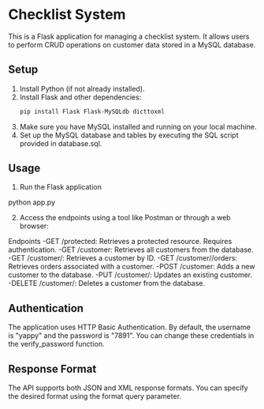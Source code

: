 # Checklist System

This is a Flask application for managing a checklist system. It allows users to perform CRUD operations on customer data stored in a MySQL database.

## Setup

1. Install Python (if not already installed).
2. Install Flask and other dependencies:
   ```bash
   pip install Flask Flask-MySQLdb dicttoxml
3. Make sure you have MySQL installed and running on your local machine.
4. Set up the MySQL database and tables by executing the SQL script provided in database.sql.


## Usage

1. Run the Flask application

python app.py


2. Access the endpoints using a tool like Postman or through a web browser:

Endpoints
-GET /protected: Retrieves a protected resource. Requires authentication.
-GET /customer: Retrieves all customers from the database.
-GET /customer/<id>: Retrieves a customer by ID.
-GET /customer/<id>/orders: Retrieves orders associated with a customer.
-POST /customer: Adds a new customer to the database.
-PUT /customer/<id>: Updates an existing customer.
-DELETE /customer/<id>: Deletes a customer from the database.

## Authentication

The application uses HTTP Basic Authentication. By default, the username is "yappy" and the password is "7891". You can change these credentials in the verify_password function.

## Response Format
The API supports both JSON and XML response formats. You can specify the desired format using the format query parameter.

